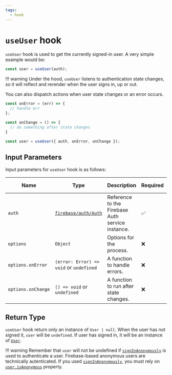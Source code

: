 ```yaml
---
tags:
  - hook
---
```


# `useUser` hook

`useUser` hook is used to get the currently signed-in user. A very simple example would be:

```typescript
const user = useUser(auth);
```

!!! warning
    Under the hood, `useUser` listens to authentication state changes, so it will reflect and rerender when the user signs in, up or out.

You can also dispatch actions when user state changes or an error occurs.

```typescript
const onError = (err) => {
  // handle err
};

const onChange = () => {
  // do something after state changes
}

const user = useUser({ auth, onError, onChange });
```

## Input Parameters

Input parameters for `useUser` hook is as follows:

| Name | Type | Description | Required | Default Value |
|---|---|---|---|---|
| `auth` | [`firebase/auth/Auth`][AuthRefDoc] | Reference to the Firebase Auth service instance. | ✅ | - |
| `options` | `Object` | Options for the process. | ❌ | See below. |
| `options.onError` | `(error: Error) => void` or `undefined` | A function to handle errors. | ❌ | `undefined` |
| `options.onChange` | `() => void` or `undefined` | A function to run after state changes. | ❌ | `undefined` |

## Return Type

`useUser` hook return only an instance of `User | null`. When the user has not signed it, `user` will be `undefined`. If user has signed in, it will be an instance of [`User`][UserRefDoc].

!!! warning
    Remember that `user` will not be undefined if [`signInAnonymously`][signInAnonymouslyDoc] is used to authenticate a user. Firebase-based anonymous users are technically autenticated. If you used [`signInAnonymously`][signInAnonymouslyDoc], you must rely on [`user.isAnonymous`][UserIsAnonymousRefDoc] property.

[AuthRefDoc]: https://firebase.google.com/docs/reference/node/firebase.auth.Auth
[UserRefDoc]: https://firebase.google.com/docs/reference/node/firebase.User
[UserIsAnonymousRefDoc]: https://firebase.google.com/docs/reference/node/firebase.User#isanonymous
[signInAnonymouslyDoc]: https://firebase.google.com/docs/auth/web/anonymous-auth